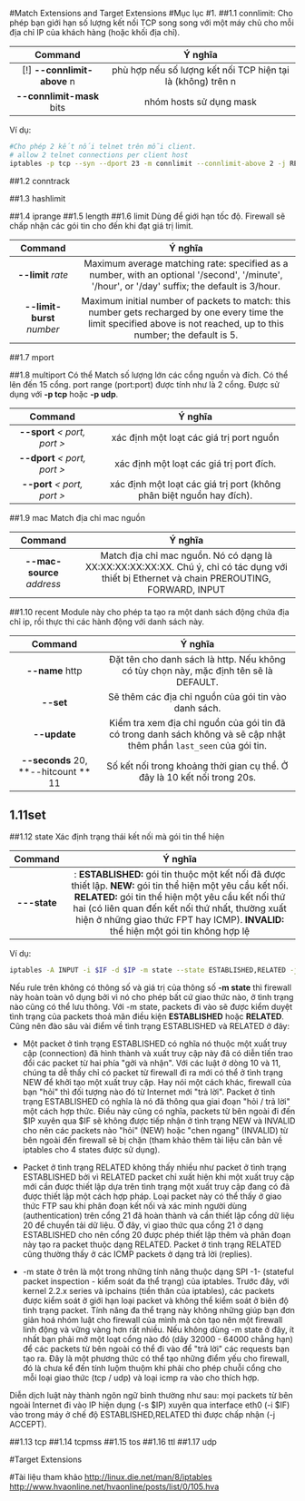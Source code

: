 #Match Extensions and Target Extensions
#Mục lục
#1.
##1.1 connlimit: 
Cho phép bạn giới hạn số lượng kết nối TCP song song với một máy chủ cho mỗi địa chỉ IP của khách hàng (hoặc khối địa chỉ).

|Command|Ý nghĩa|
|:---:|:---:|
|[!] **--connlimit-above** n|  phù hợp nếu số lượng kết nối TCP hiện tại là (không) trên n|
| **--connlimit-mask** bits| nhóm hosts sử dụng mask|

Ví dụ:
```sh
#Cho phép 2 kết nối telnet trên mỗi client.
# allow 2 telnet connections per client host
iptables -p tcp --syn --dport 23 -m connlimit --connlimit-above 2 -j REJECT
```



##1.2 conntrack



##1.3 hashlimit



##1.4 iprange
##1.5 length
##1.6 limit
Dùng để giới hạn tốc độ. Firewall sẽ chấp nhận các gói tin cho đến khi đạt giá trị limit.

|Command|Ý nghĩa|
|:---:|:---:|
|**--limit** *rate*|Maximum average matching rate: specified as a number, with an optional '/second', '/minute', '/hour', or '/day' suffix; the default is 3/hour.|
|**--limit-burst** *number*|Maximum initial number of packets to match: this number gets recharged by one every time the limit specified above is not reached, up to this number; the default is 5.|

##1.7 mport



##1.8 multiport
Có thể Match số lượng lớn các cổng nguồn và đích. Có thể lên đến 15 cổng. port range (port:port) được tính như là 2 cổng. Được sử dụng với **-p tcp** hoặc **-p udp**.

|Command|Ý nghĩa|
|:---:|:---:|
|**--sport** *< port, port >*| xác định một loạt các giá trị port nguồn|
|**--dport** *< port, port >*| xác định một loạt các giá trị port đích.|
|**--port** *< port, port >*| xác định một loạt các giá trị port (không phân biệt nguồn hay đích).|

##1.9 mac
Match địa chỉ mac nguồn

|Command|Ý nghĩa|
|:---:|:---:|
|**--mac-source** *address* | Match địa chỉ mac nguồn. Nó có dạng là XX:XX:XX:XX:XX:XX. Chú ý, chỉ có tác dụng với thiết bị Ethernet và chain PREROUTING, FORWARD, INPUT|


##1.10 recent
Module này cho phép ta tạo ra một danh sách động chứa địa chỉ ip, rồi thực thi các hành động với danh sách này.

|Command|Ý nghĩa|
|:---:|:---:|
|**--name** http| Đặt tên cho danh sách là http. Nếu không có tùy chọn này, mặc định tên sẽ là DEFAULT.|
|**--set**| Sẽ thêm các địa chỉ nguồn của gói tin vào danh sách.|
|**--update**| Kiểm tra xem địa chỉ nguồn của gói tin đã có trong danh sách không và sẽ cập nhật thêm phần `last_seen` của gói tin.|
|**--seconds** 20, **--hitcount ** 11| Số kết nối trong khoảng thời gian cụ thể. Ở đây là 10 kết nối trong 20s. 

## 1.11set
##1.12 state
Xác định trạng thái kết nối mà gói tin thể hiện

|Command|Ý nghĩa|
|:---:|:---:|
|**---state** *<state>*| : **ESTABLISHED:** gói tin thuộc một kết nối đã được thiết lập. **NEW:** gói tin thể hiện một yêu cầu kết nối. **RELATED:** gói tin thể hiện một yêu cầu kết nối thứ hai (có liên quan đến kết nối thứ nhất, thường xuất hiện ở những giao thức FPT hay ICMP). **INVALID:** thể hiện một gói tin không hợp lệ|

Ví dụ:
```sh
iptables -A INPUT -i $IF -d $IP -m state --state ESTABLISHED,RELATED -j ACCEPT
```

Nếu rule trên không có thông số và giá trị của thông số **-m state** thì firewall này hoàn toàn vô dụng bởi vì nó cho phép bất cứ giao thức nào, ở tình trạng nào cũng có thể lưu thông. Với -m state, packets đi vào sẽ được kiểm duyệt tình trạng của packets thoả mãn điều kiện **ESTABLISHED** hoặc **RELATED**. Cũng nên đào sâu vài điểm về tình trạng ESTABLISHED và RELATED ở đây: 

- Một packet ở tình trạng ESTABLISHED có nghĩa nó thuộc một xuất truy cập (connection) đã hình thành và xuất truy cập này đã có diễn tiến trao đổi các packet từ hai phía "gởi và nhận". Với các luật ở dòng 10 và 11, chúng ta dễ thấy chỉ có packet từ firewall đi ra mới có thể ở tình trạng NEW để khởi tạo một xuất truy cập. Hay nói một cách khác, firewall của bạn "hỏi" thì đối tượng nào đó từ Internet mới "trả lời". Packet ở tình trạng ESTABLISHED có nghĩa là nó đã thông qua giai đoạn "hỏi / trả lời" một cách hợp thức. Điều này cũng có nghĩa, packets từ bên ngoài đi đến $IP xuyên qua $IF sẽ không được tiếp nhận ở tình trạng NEW và INVALID cho nên các packets nào "hỏi" (NEW) hoặc "chen ngang" (INVALID) từ bên ngoài đến firewall sẽ bị chặn (tham khảo thêm tài liệu căn bản về iptables cho 4 states được sử dụng). 

- Packet ở tình trạng RELATED không thấy nhiều như packet ở tình trạng ESTABLISHED bởi vì RELATED packet chỉ xuất hiện khi một xuất truy cập mới cần được thiết lập dựa trên tình trạng một xuất truy cập đang có đã được thiết lập một cách hợp pháp. Loại packet này có thể thấy ở giao thức FTP sau khi phân đoạn kết nối và xác minh người dùng (authentication) trên cổng 21 đã hoàn thành và cần thiết lập cổng dữ liệu 20 để chuyển tải dữ liệu. Ở đây, vì giao thức qua cổng 21 ở dạng ESTABLISHED cho nên cổng 20 được phép thiết lập thêm và phân đoạn này tạo ra packet thuộc dạng RELATED. Packet ở tình trạng RELATED cũng thường thấy ở các ICMP packets ở dạng trả lời (replies). 

- -m state ở trên là một trong những tính năng thuộc dạng SPI -1- (stateful packet inspection - kiểm soát đa thể trạng) của iptables. Trước đây, với kernel 2.2.x series và ipchains (tiền thân của iptables), các packets được kiểm soát ở giới hạn loại packet và không thể kiểm soát ở biên độ tình trạng packet. Tính năng đa thể trạng này không những giúp bạn đơn giản hoá nhóm luật cho firewall của mình mà còn tạo nên một firewall linh động và vững vàng hơn rất nhiều. Nếu không dùng -m state ở đây, ít nhất bạn phải mở một loạt cổng nào đó (dãy 32000 - 64000 chẳng hạn) để các packets từ bên ngoài có thể đi vào để "trả lời" các requests bạn tạo ra. Đây là một phương thức có thể tạo những điểm yếu cho firewall, đó là chưa kể đến tính luộm thuộm khi phải cho phép chuỗi cổng cho mỗi loại giao thức (tcp / udp) và loại icmp ra vào cho thích hợp. 

Diễn dịch luật này thành ngôn ngữ bình thường như sau: mọi packets từ bên ngoài Internet đi vào IP hiện dụng (-s $IP) xuyên qua interface eth0 (-i $IF) vào trong máy ở chế độ ESTABLISHED,RELATED thì được chấp nhận (-j ACCEPT). 




##1.13 tcp
##1.14 tcpmss
##1.15 tos
##1.16 ttl
##1.17 udp









#Target Extensions

#Tài liệu tham khảo
http://linux.die.net/man/8/iptables
http://www.hvaonline.net/hvaonline/posts/list/0/105.hva

